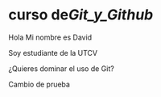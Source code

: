# curso de*Git_y_Github*

Hola Mi nombre es David

Soy estudiante de la UTCV

¿Quieres dominar el uso de Git?

Cambio de prueba
